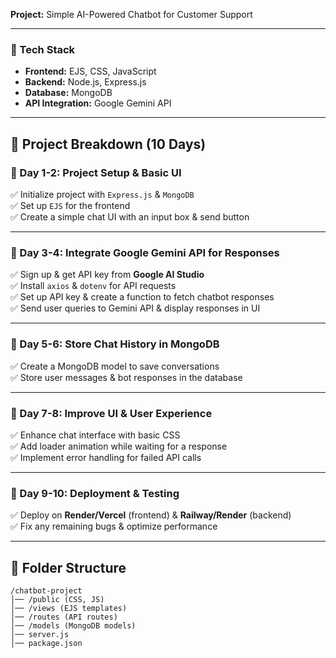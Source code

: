 **Project:** Simple AI-Powered Chatbot for Customer Support

---

### **🔹 Tech Stack**  
- **Frontend:** EJS, CSS, JavaScript  
- **Backend:** Node.js, Express.js  
- **Database:** MongoDB  
- **API Integration:** Google Gemini API  

---

## **🔹 Project Breakdown (10 Days)**  

### **📌 Day 1-2: Project Setup & Basic UI**  
✅ Initialize project with `Express.js` & `MongoDB`  
✅ Set up `EJS` for the frontend  
✅ Create a simple chat UI with an input box & send button  

---

### **📌 Day 3-4: Integrate Google Gemini API for Responses**  
✅ Sign up & get API key from **Google AI Studio**  
✅ Install `axios` & `dotenv` for API requests  
✅ Set up API key & create a function to fetch chatbot responses  
✅ Send user queries to Gemini API & display responses in UI  

---

### **📌 Day 5-6: Store Chat History in MongoDB**  
✅ Create a MongoDB model to save conversations  
✅ Store user messages & bot responses in the database  

---

### **📌 Day 7-8: Improve UI & User Experience**  
✅ Enhance chat interface with basic CSS  
✅ Add loader animation while waiting for a response  
✅ Implement error handling for failed API calls  

---

### **📌 Day 9-10: Deployment & Testing**  
✅ Deploy on **Render/Vercel** (frontend) & **Railway/Render** (backend)  
✅ Fix any remaining bugs & optimize performance  

---

## **🔹 Folder Structure**  
```
/chatbot-project
│── /public (CSS, JS)
│── /views (EJS templates)
│── /routes (API routes)
│── /models (MongoDB models)
│── server.js
│── package.json
```

